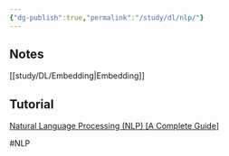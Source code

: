 ```yaml
---
{"dg-publish":true,"permalink":"/study/dl/nlp/"}
---
```



## Notes
[[study/DL/Embedding\|Embedding]]

## Tutorial
[Natural Language Processing (NLP) [A Complete Guide]](https://www.deeplearning.ai/resources/natural-language-processing/?_hsmi=239075957&utm_campaign=Program%20Announcements&utm_medium=email&utm_content=239075957&utm_source=hs_email&_hsenc=p2ANqtz-8M_5Ju21XpKh9dV-7iWbTtkVzs29NDu3QDwnD-BHtYkyT9v3NXVD4T7U2Kj9ad11CPYLlkk-NKy39_spvkVZBFGg894w)

#NLP 